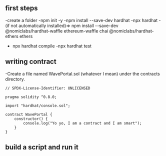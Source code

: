 ## first steps

-create a folder
-npm init -y
-npm install --save-dev hardhat
-npx hardhat
-(if not automatically installed)=> npm install --save-dev @nomiclabs/hardhat-waffle ethereum-waffle chai @nomiclabs/hardhat-ethers ethers

- npx hardhat compile
  -npx hardhat test

## writing contract

-Create a file named WavePortal.sol (whatever I mean) under the contracts directory.

```
// SPDX-License-Identifier: UNLICENSED

pragma solidity ^0.8.0;

import "hardhat/console.sol";

contract WavePortal {
    constructor() {
        console.log("Yo yo, I am a contract and I am smart");
    }
}
```

## build a script and run it
